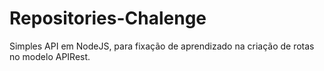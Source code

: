 # Repositories-Chalenge
Simples API em NodeJS, para fixação de aprendizado na criação de rotas no modelo APIRest.
